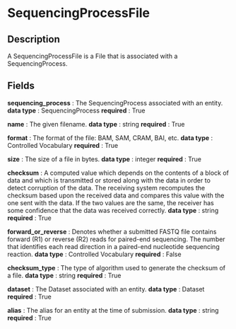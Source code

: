 # SequencingProcessFile

## Description

A SequencingProcessFile is a File that is associated with a SequencingProcess.

## Fields


**sequencing_process** : The SequencingProcess associated with an entity.
**data type** : SequencingProcess
**required** : True

**name** : The given filename.
**data type** : string
**required** : True

**format** : The format of the file: BAM, SAM, CRAM, BAI, etc.
**data type** : Controlled Vocabulary
**required** : True

**size** : The size of a file in bytes.
**data type** : integer
**required** : True

**checksum** : A computed value which depends on the contents of a block of data and which is transmitted or stored along with the data in order to detect corruption of the data. The receiving system recomputes the checksum based upon the received data and compares this value with the one sent with the data. If the two values are the same, the receiver has some confidence that the data was received correctly.
**data type** : string
**required** : True

**forward_or_reverse** : Denotes whether a submitted FASTQ file contains forward (R1) or reverse (R2) reads for paired-end sequencing. The number that identifies each read direction in a paired-end nucleotide sequencing reaction.
**data type** : Controlled Vocabulary
**required** : False

**checksum_type** : The type of algorithm used to generate the checksum of a file.
**data type** : string
**required** : True

**dataset** : The Dataset associated with an entity.
**data type** : Dataset
**required** : True

**alias** : The alias for an entity at the time of submission.
**data type** : string
**required** : True
